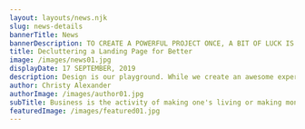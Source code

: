 ```yaml
---
layout: layouts/news.njk
slug: news-details
bannerTitle: News
bannerDescription: TO CREATE A POWERFUL PROJECT ONCE, A BIT OF LUCK IS ENOUGH
title: Decluttering a Landing Page for Better
image: /images/news01.jpg
displayDate: 17 SEPTEMBER, 2019
description: Design is our playground. While we create an awesome experience, we like having fun. No animals were harmed, no bridges were burned during our parties.
author: Christy Alexander
authorImage: /images/author01.jpg
subTitle: Business is the activity of making one's living or making money by producing or buying and selling products (goods and services). Simplyput, it is "any activity or enterprise entered into for profit.
featuredImage: /images/featured01.jpg
---
```



